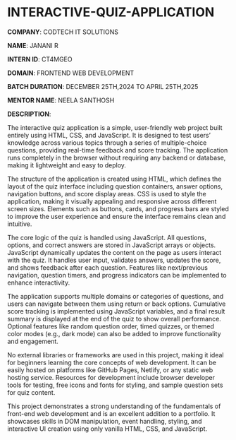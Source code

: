 # INTERACTIVE-QUIZ-APPLICATION

**COMPANY**: CODTECH IT SOLUTIONS

**NAME**: JANANI R

**INTERN ID**: CT4MGEO

**DOMAIN**: FRONTEND WEB DEVELOPMENT

**BATCH DURATION**: DECEMBER 25TH,2024 TO APRIL 25TH,2025

**MENTOR NAME**: NEELA SANTHOSH

**DESCRIPTION**:

The interactive quiz application is a simple, user-friendly web project built entirely using HTML, CSS, and JavaScript. It is designed to test users’ knowledge across various topics through a series of multiple-choice questions, providing real-time feedback and score tracking. The application runs completely in the browser without requiring any backend or database, making it lightweight and easy to deploy.

The structure of the application is created using HTML, which defines the layout of the quiz interface including question containers, answer options, navigation buttons, and score display areas. CSS is used to style the application, making it visually appealing and responsive across different screen sizes. Elements such as buttons, cards, and progress bars are styled to improve the user experience and ensure the interface remains clean and intuitive.

The core logic of the quiz is handled using JavaScript. All questions, options, and correct answers are stored in JavaScript arrays or objects. JavaScript dynamically updates the content on the page as users interact with the quiz. It handles user input, validates answers, updates the score, and shows feedback after each question. Features like next/previous navigation, question timers, and progress indicators can be implemented to enhance interactivity.

The application supports multiple domains or categories of questions, and users can navigate between them using return or back options. Cumulative score tracking is implemented using JavaScript variables, and a final result summary is displayed at the end of the quiz to show overall performance. Optional features like random question order, timed quizzes, or themed color modes (e.g., dark mode) can also be added to improve functionality and engagement.

No external libraries or frameworks are used in this project, making it ideal for beginners learning the core concepts of web development. It can be easily hosted on platforms like GitHub Pages, Netlify, or any static web hosting service. Resources for development include browser developer tools for testing, free icons and fonts for styling, and sample question sets for quiz content.

This project demonstrates a strong understanding of the fundamentals of front-end web development and is an excellent addition to a portfolio. It showcases skills in DOM manipulation, event handling, styling, and interactive UI creation using only vanilla HTML, CSS, and JavaScript.

